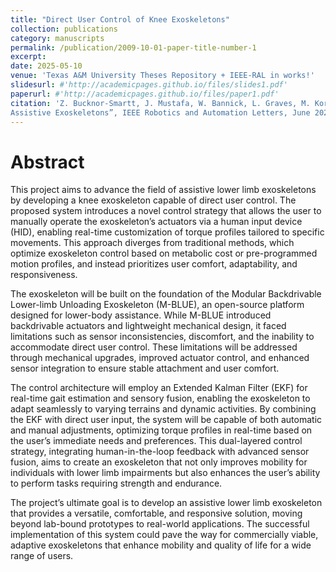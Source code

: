 ```yaml
---
title: "Direct User Control of Knee Exoskeletons"
collection: publications
category: manuscripts
permalink: /publication/2009-10-01-paper-title-number-1
excerpt: 
date: 2025-05-10
venue: 'Texas A&M University Theses Repository + IEEE-RAL in works!'
slidesurl: #'http://academicpages.github.io/files/slides1.pdf'
paperurl: #'http://academicpages.github.io/files/paper1.pdf'
citation: 'Z. Bucknor-Smartt, J. Mustafa, W. Bannick, L. Graves, M. Korwani, G. C. Thomas, “Direct User Control of Lower Limb
Assistive Exoskeletons”, IEEE Robotics and Automation Letters, June 2025 (In progress) [Journal paper + undergraduate thesis]'
---
```


# Abstract

This project aims to advance the field of assistive lower limb exoskeletons by developing a knee exoskeleton capable of direct user control. The proposed system introduces a novel control strategy that allows the user to manually operate the exoskeleton’s actuators via a human input device (HID), enabling real-time customization of torque profiles tailored to specific movements. This approach diverges from traditional methods, which optimize exoskeleton control based on metabolic cost or pre-programmed motion profiles, and instead prioritizes user comfort, adaptability, and responsiveness.

The exoskeleton will be built on the foundation of the Modular Backdrivable Lower-limb Unloading Exoskeleton (M-BLUE), an open-source platform designed for lower-body assistance. While M-BLUE introduced backdrivable actuators and lightweight mechanical design, it faced limitations such as sensor inconsistencies, discomfort, and the inability to accommodate direct user control. These limitations will be addressed through mechanical upgrades, improved actuator control, and enhanced sensor integration to ensure stable attachment and user comfort.

The control architecture will employ an Extended Kalman Filter (EKF) for real-time gait estimation and sensory fusion, enabling the exoskeleton to adapt seamlessly to varying terrains and dynamic activities. By combining the EKF with direct user input, the system will be capable of both automatic and manual adjustments, optimizing torque profiles in real-time based on the user’s immediate needs and preferences. This dual-layered control strategy, integrating human-in-the-loop feedback with advanced sensor fusion, aims to create an exoskeleton that not only improves mobility for individuals with lower limb impairments but also enhances the user’s ability to perform tasks requiring strength and endurance.

The project’s ultimate goal is to develop an assistive lower limb exoskeleton that provides a versatile, comfortable, and responsive solution, moving beyond lab-bound prototypes to real-world applications. The successful implementation of this system could pave the way for commercially viable, adaptive exoskeletons that enhance mobility and quality of life for a wide range of users.
